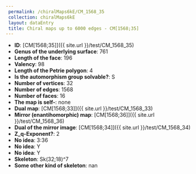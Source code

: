 ```yaml
--- 
 permalink: /chiralMaps6kE/CM_1568_35 
 collection: chiralMaps6kE
 layout: dataEntry
 title: Chiral maps up to 6000 edges - CM[1568;35]
---
```


- **ID**: [CM[1568;35]]({{ site.url }}/test/CM_1568_35)
- **Genus of the underlying surface**: 761
- **Length of the face**: 196
- **Valency**: 98
- **Length of the Petrie polygon**: 4
- **Is the automorphism group solvable?**: S
- **Number of vertices**: 32
- **Number of edges**: 1568
- **Number of faces**: 16
- **The map is self-**: none
- **Dual map**: [CM[1568;33]]({{ site.url }}/test/CM_1568_33)
- **Mirror (enantihomorphic) map**: [CM[1568;36]]({{ site.url }}/test/CM_1568_36)
- **Dual of the mirror image**: [CM[1568;34]]({{ site.url }}/test/CM_1568_34)
- **Z_q-Exponent?**: 2
- **No idea**:  3:36
- **No idea**: Y
- **No idea**: Y
- **Skeleton**: Sk(32;18)^7
- **Some other kind of skeleton**: nan
